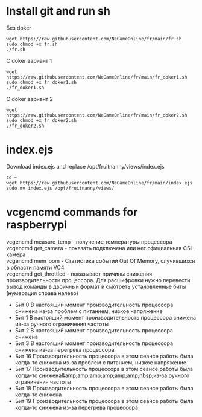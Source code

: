 # Install git and run sh

Без doker
```
wget https://raw.githubusercontent.com/NeGameOnline/fr/main/fr.sh
sudo chmod +x fr.sh
./fr.sh
```

С doker вариант 1

```
wget https://raw.githubusercontent.com/NeGameOnline/fr/main/fr_doker1.sh
sudo chmod +x fr_doker1.sh
./fr_doker1.sh
```

С doker вариант 2

```
wget https://raw.githubusercontent.com/NeGameOnline/fr/main/fr_doker2.sh
sudo chmod +x fr_doker2.sh
./fr_doker2.sh
```

# index.ejs

Download index.ejs and replace /opt/fruitnanny/views/index.ejs
```
cd ~
wget https://raw.githubusercontent.com/NeGameOnline/fr/main/index.ejs
sudo mv index.ejs /opt/fruitnanny/views/
```


# vcgencmd commands for raspberrypi
vcgencmd measure_temp - получение температуры процессора \
vcgencmd get_camera - показать подключена или нет официальная CSI-камера \
vcgencmd mem_oom - Статистика событий Out Of Memory, случившихся в области памяти VC4 \
vcgencmd get_throttled - показывает причины снижения производительности процессора. Для расшифровки нужно перевести вывод команды в двоичный формат и смотреть установленные биты (нумерация справа налево)
- Бит 0 В настоящий момент производительность процессора снижена из-за проблем с питанием, низкое напряжение
- Бит 1 В настоящий момент производительность процессора снижена из-за ручного ограничения частоты
- Бит 2 В настоящий момент производительность процессора снижена
- Бит 3 В настоящий момент производительность процессора снижена из-за перегрева процессора
- Бит 16 Производительность процессора в этом сеансе работы была когда-то снижена из-за проблем с питанием, низкое напряжение
- Бит 17 Производительность процессора в этом сеансе работы была когда-то снижена&amp;amp;amp;amp;amp;amp;amp;nbsp;из-за ручного ограничения частоты
- Бит 18 Производительность процессора в этом сеансе работы была когда-то снижена
- Бит 19 Производительность процессора в этом сеансе работы была когда-то снижена из-за перегрева процессора

